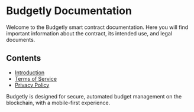 # Budgetly Documentation

Welcome to the Budgetly smart contract documentation. Here you will find important information about the contract, its intended use, and legal documents.

## Contents

- [Introduction](introduction.md)
- [Terms of Service](terms-of-service.md)
- [Privacy Policy](privacy-policy.md)

Budgetly is designed for secure, automated budget management on the blockchain, with a mobile-first experience.
